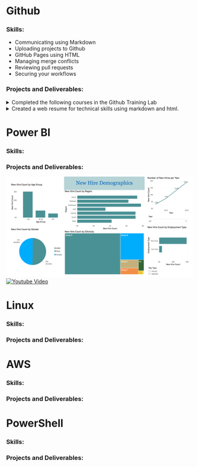 # Github 
### Skills:
- Communicating using Markdown
- Uploading projects to Github
- GitHub Pages using HTML
- Managing merge conflicts
- Reviewing pull requests
- Securing your workflows

### Projects and Deliverables:
<details>
<summary>Completed the following courses in the Github Training Lab</summary>
![Day 1](https://raw.githubusercontent.com/czehentner98/Technical-Skills-Resume/master/Screen%20Shot%202019-09-30%20at%208.49.46%20PM.png)
![Week 1](https://raw.githubusercontent.com/czehentner98/Technical-Skills-Resume/master/Screen%20Shot%202019-09-30%20at%208.49.46%20PM.png)
</details>
<details>
<summary>Created a web resume for technical skills using markdown and html.</summary>
  This leveraged different skills such as html programming, uploading and inserting images, and commiting updates to the master branch. Most of my focus in creating this template was placed on taking the Jekyll template and customizing it. Github has a set of standard themes for webpages, so I was able to find the html file for the "architect" theme and make personal changes from there such as: adding my headshot and personal information to the sidebar, changing the default header (my repository name) to a customized title and subtitle, and formatting text within the body of the page. 
  
   The biggest issue I ran into was getting the headshot image to appear on the page. It was my understanding that in order to get an image to appear in Github, I would have to have the image in my repository and format the source based on its location within my repository. After several failed attempts at getting this to work, I tried adding the web address of the image as the source and the picture began showing up on my page. 
</details>

# Power BI
### Skills:
### Projects and Deliverables:
![Dashboard Picture](https://raw.githubusercontent.com/czehentner98/Technical-Skills-Resume/master/HR%20Dashboard.png)
[![Youtube Video](https://i.ytimg.com/vi/gQOR47AbiPs/hqdefault.jpg)](https://www.youtube.com/watch?v=gQOR47AbiPs&feature=youtu.be)

# Linux
### Skills:
### Projects and Deliverables:

# AWS
### Skills:
### Projects and Deliverables:

# PowerShell
### Skills:
### Projects and Deliverables:

